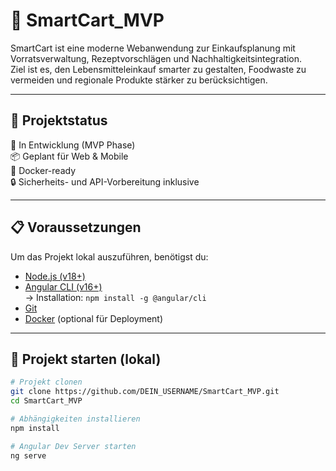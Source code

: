 # 🛒 SmartCart_MVP

SmartCart ist eine moderne Webanwendung zur Einkaufsplanung mit Vorratsverwaltung, Rezeptvorschlägen und Nachhaltigkeitsintegration.  
Ziel ist es, den Lebensmitteleinkauf smarter zu gestalten, Foodwaste zu vermeiden und regionale Produkte stärker zu berücksichtigen.

---

## 🚧 Projektstatus

🔨 In Entwicklung (MVP Phase)  
📦 Geplant für Web & Mobile  
🐳 Docker-ready  
🔒 Sicherheits- und API-Vorbereitung inklusive

---

## 📋 Voraussetzungen

Um das Projekt lokal auszuführen, benötigst du:

- [Node.js (v18+)](https://nodejs.org/)
- [Angular CLI (v16+)](https://angular.io/cli)  
  → Installation: `npm install -g @angular/cli`
- [Git](https://git-scm.com/)
- [Docker](https://www.docker.com/) (optional für Deployment)

---

## 🚀 Projekt starten (lokal)

```bash
# Projekt clonen
git clone https://github.com/DEIN_USERNAME/SmartCart_MVP.git
cd SmartCart_MVP

# Abhängigkeiten installieren
npm install

# Angular Dev Server starten
ng serve

